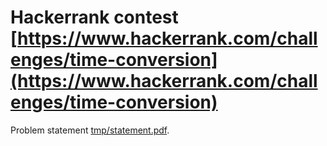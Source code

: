# Hackerrank contest [https://www.hackerrank.com/challenges/time-conversion](https://www.hackerrank.com/challenges/time-conversion)

Problem statement [tmp/statement.pdf](tmp/statement.pdf).

